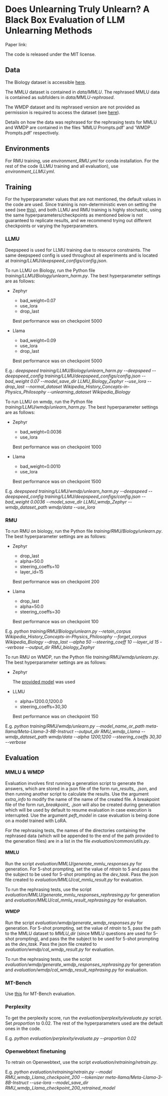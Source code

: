 # Does Unlearning Truly Unlearn? A Black Box Evaluation of LLM Unlearning Methods

Paper link: 

The code is released under the MIT license. 

## Data

The Biology dataset is accessible [here](https://drive.google.com/file/d/1uOS9OwfMC6vOcHnnEGRn71Y8cd3Q0SUf/view?usp=sharing). 

The MMLU dataset is contained in *data/MMLU*. The rephrased MMLU data is contained as subfolders in *data/MMLU-rephrased*.

The WMDP dataset and its rephrased version are not provided as permission is required to access the dataset (see [here](https://github.com/centerforaisafety/wmdp)). 

Details on how the data was rephrased for the rephrasing tests for MMLU and WMDP are contained in the files 'MMLU Prompts.pdf' and 'WMDP Prompts.pdf' respectively.

## Environments

For RMU training, use *environment_RMU.yml* for conda installation. For the rest of the code (LLMU training and all evaluation), use *environment_LLMU.yml*. 

##  Training 

For the hyperparameter values that are not mentioned, the default values in the code are used. Since training is non-deterministic even on setting the seed (see [this](https://pytorch.org/docs/stable/notes/randomness.html)), and both LLMU and RMU training is highly stochastic, using the same hyperparameters/checkpoints as mentioned below is not guaranteed to replicate results, and we recommend trying out different checkpoints or varying the hyperparameters. 

### LLMU

Deepspeed is used for LLMU training due to resource constraints. The same deepspeed config is used throughout all experiments and is located at *training/LLMU/deepspeed_configs/config.json*.

To run LLMU on Biology, run the Python file *training/LLMU/Biology/unlearn_harm.py*. The best hyperparameter settings are as follows:

* Zephyr

    - bad_weight=0.07
    - use_lora
    - drop_last

    Best performance was on checkpoint 5000

* Llama

    - bad_weight=0.09
    - use_lora
    - drop_last

    Best performance was on checkpoint 5000

E.g.: *deepspeed training/LLMU/Biology/unlearn_harm.py --deepspeed --deepspeed_config training/LLMU/deepspeed_configs/config.json --bad_weight 0.07 --model_save_dir LLMU_Biology_Zephyr  --use_lora  --drop_last  --normal_dataset Wikipedia_History_Concepts-in-Physics_Philosophy  --unlearning_dataset Wikipedia_Biology*

To run LLMU on wmdp, run the Python file *training/LLMU/wmdp/unlearn_harm.py*. The best hyperparameter settings are as follows:

* Zephyr

    - bad_weight=0.0036 
    - use_lora
    
    Best performance was on checkpoint 1000

* Llama

    - bad_weight=0.0010 
    - use_lora
    
    Best performance was on checkpoint 1500

E.g. *deepspeed training/LLMU/wmdp/unlearn_harm.py  --deepspeed --deepspeed_config training/LLMU/deepspeed_configs/config.json  --bad_weight 0.0036  --model_save_dir LLMU_wmdp_Zephyr  --wmdp_dataset_path  wmdp/data  --use_lora*


### RMU

To run RMU on biology, run the Python file *training/RMU/Biology/unlearn.py*. The best hyperparameter settings are as follows:


* Zephyr 

    - drop_last
    - alpha=50.0
    - steering_coeffs=10
    - layer_id=15

    Best performance was on checkpoint 200

* Llama

    - drop_last
    - alpha=50.0
    - steering_coeffs=30

    Best performance was on checkpoint 100

E.g. *python  training/RMU/Biology/unlearn.py    --retain_corpus Wikipedia_History_Concepts-in-Physics_Philosophy  --forget_corpus Wikipedia_Biology  --drop_last  --alpha 50  --steering_coeff  10   --layer_id 15  --verbose  --output_dir  RMU_biology_Zephyr*


To run RMU on WMDP, run the Python file *training/RMU/wmdp/unlearn.py*. The best hyperparameter settings are as follows:

* Zephyr 

    The [provided model](https://huggingface.co/cais/Zephyr_RMU) was used 

* LLMU

    - alpha=1200.0,1200.0
    - steering_coeffs=30,30

    Best performance was on checkpoint 150

E.g. *python  training/RMU/wmdp/unlearn.py  --model_name_or_path  meta-llama/Meta-Llama-3-8B-Instruct  --output_dir  RMU_wmdp_Llama   --wmdp_dataset_path  wmdp/data   --alpha 1200,1200  --steering_coeffs  30,30   --verbose*

## Evaluation 

### MMLU & WMDP

Evaluation involves first running a generation script to generate the answers, which are stored in a json file of the form *run_results_ .json*, and then running another script to calculate the results. Use the argument *extra_info* to modify the name of the name of the created file. A breakpoint file of the form *run_breakpoint_ .json* will also be created during generation which will be used by default to resume evaluation in case execution is interrupted. Use the argument *peft_model* in case evaluation is being done on a model trained with LoRA.

For the rephrasing tests, the names of the directories containing the rephrased data (which will be appended to the end of the path provided to the generation files) are in a list in the file *evaluation/common/utils.py*.

#### MMLU

Run the script *evaluation/MMLU/generate_mmlu_responses.py* for generation. For 5-shot prompting, set the value of *ntrain* to 5 and pass the the subject to be used for 5-shot prompting as the *dev_task*. Pass the json file created to *evaluation/MMLU/cal_mmlu_result.py* for evaluation.

To run the rephrasing tests, use the script *evaluation/MMLU/generate_mmlu_responses_rephrasing.py* for generation and *evaluation/MMLU/cal_mmlu_result_rephrasing.py* for evaluation.


#### WMDP

Run the script *evaluation/wmdp/generate_wmdp_responses.py* for generation. For 5-shot prompting, set the value of *ntrain* to 5, pass the path to the MMLU dataset to *MMLU_dir* (since MMLU questions are used for 5-shot prompting), and pass the the subject to be used for 5-shot prompting as the *dev_task*. Pass the json file created to *evaluation/wmdp/cal_wmdp_result.py* for evaluation.

To run the rephrasing tests, use the script *evaluation/wmdp/generate_wmdp_responses_rephrasing.py* for generation and *evaluation/wmdp/cal_wmdp_result_rephrasing.py* for evaluation.

### MT-Bench

Use [this](https://github.com/lm-sys/FastChat) for MT-Bench evaluation.

### Perplexity 

To get the perplexity score, run the *evaluation/perplexity/evaluate.py* script. Set *proportion* to 0.02. The rest of the hyperparameters used are the default ones in the code. 

E.g. *python evaluation/perplexity/evaluate.py --proportion 0.02*

### Openwebtext finetuning 

To retrain on Openwebtext, use the script *evaluation/retraining/retrain.py*.

E.g. *python evaluation/retraining/retrain.py  --model RMU_wmdp_Llama_checkpoint_200  --tokenizer meta-llama/Meta-Llama-3-8B-Instruct  --use-lora  --model_save_dir RMU_wmdp_Llama_checkpoint_200_retrained_model*
